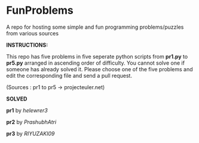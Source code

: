 # FunProblems  

A repo for hosting some simple and fun programming problems/puzzles from various sources  

__INSTRUCTIONS:__  

This repo has five problems in five seperate python scripts from __pr1.py__ to __pr5.py__ arranged in ascending order of difficulty. You cannot solve one if someone has already solved it.
Please choose one of the five problems and edit the corresponding file and send a pull request.  

(Sources : pr1 to pr5 -> projecteuler.net)

__SOLVED__

__pr1__ by _helewrer3_

__pr2__ by _PrashubhAtri_

__pr3__ by _RIYUZAKI09_
